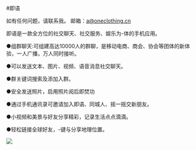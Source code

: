 #即语

如有任何问题，请联系我。 邮箱：a@oneclothing.cn

即语是一款全方位的社交聊天、社交服务、娱乐为-体的手机应用。

●组群聊天:可组建高达10000人的群聊，是移动电商、商会、协会等团体的新体验，一人广播，万人同时接听。

●可以发送文本、图片、视频、语音消息社交聊天。

●群关键词搜索及添加入群。

●安全发送照片，启用照片阅后即焚功

●通过手机通讯录可邀请加入即语、同城人、摇一摇交新朋友。

●小视频和美景与好友分享精彩，记录生活点点滴滴。

●轻松链接全球好友，-键与分享地理位置。

![](https://ws1.sinaimg.cn/large/9df5ed27ly1g2ybsqww3yj20yi1pcgym.jpg)
